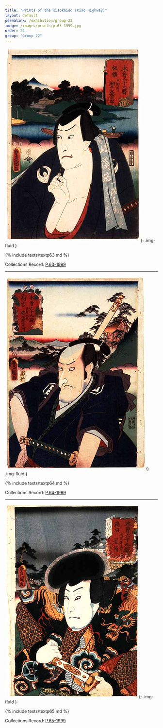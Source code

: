 ```yaml
---
title: "Prints of the Kisokaido (Kiso Highway)"
layout: default
permalink: /exhibition/group-22
image: /images/prints/p.63-1999.jpg
order: 24
group: "Group 22"
---
```


![Kunisada Image](/images/prints/p.63-1999.jpg){: .img-fluid }

{% include texts/textp63.md %}

Collections Record: [P.63-1999](https://data.fitzmuseum.cam.ac.uk/id/object/9456)

----

![Kunisada Image](/images/prints/p.64-1999.jpg){: .img-fluid }

{% include texts/textp64.md %}

Collections Record: [P.64-1999](https://data.fitzmuseum.cam.ac.uk/id/object/9457)

----

![Kunisada Image](/images/prints/p.65-1999.jpg){: .img-fluid }

{% include texts/textp65.md %}

Collections Record: [P.65-1999](https://data.fitzmuseum.cam.ac.uk/id/object/9458)
